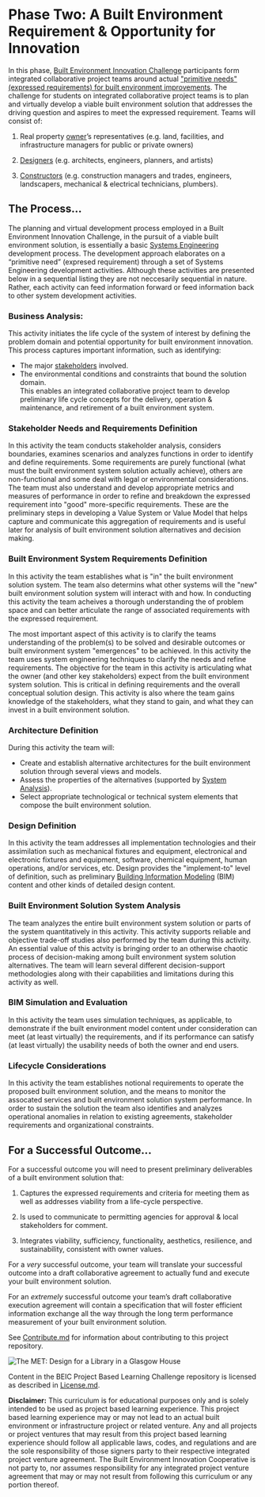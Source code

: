# Phase Two: A Built Environment Requirement & Opportunity for Innovation

In this phase, [Built Environment Innovation Challenge](https://github.com/BEICOOP/BEICPBLChallenge) participants form integrated collaborative project teams around actual ["primitive needs" (expressed requirements) for built environment improvements](https://github.com/BEICOOP/BEICPBLChallenge/blob/master/Phase1/ExpressedReqs/README%26TOC.md).  The challenge for students on integrated collaborative project teams is to plan and virtually develop a viable built environment solution that addresses the driving question and aspires to meet the expressed requirement.  Teams will consist of:

1. Real property [owner](https://github.com/BEICOOP/BEICPBLChallenge/blob/master/Phase3/Stakeholders_Roles/Owner.md)’s representatives (e.g. land, facilities, and infrastructure managers for public or private owners)

2. [Designers](https://github.com/BEICOOP/BEICPBLChallenge/blob/master/Phase3/Stakeholders_Roles/Designer.md) (e.g. architects, engineers, planners, and artists)

3. [Constructors](https://github.com/BEICOOP/BEICPBLChallenge/blob/master/Phase3/Stakeholders_Roles/Constructor.md) (e.g. construction managers and trades, engineers, landscapers, mechanical & electrical technicians, plumbers).  

## The Process...

The planning and virtual development process employed in a Built Environment Innovation Challenge, in the pursuit of a viable built environment solution, is essentially a basic [Systems Engineering](http://sebokwiki.org/wiki/Introduction_to_Systems_Engineering) development process.  The development approach elaborates on a “primitive need” (expresed requirement) through a set of Systems Engineering development activities.  Although these activities are presented below in a sequential listing they are not neccesarily sequential in nature.  Rather, each activity can feed information forward or feed information back to other system development activities.

### Business Analysis:

This activity initiates the life cycle of the system of interest by defining the problem domain and potential opportunity for built environment innovation.  This process captures important information, such as identifying:
* The major [stakeholders](http://sebokwiki.org/wiki/Stakeholder_(glossary)) involved.  
* The environmental conditions and constraints that bound the solution domain.  
This enables an integrated collaborative project team to develop preliminary life cycle concepts for the delivery, operation & maintenance, and retirement of a built environment system.

### Stakeholder Needs and Requirements Definition

In this activity the team conducts stakeholder analysis, considers boundaries, examines scenarios and analyzes functions in order to identify and define requirements.  Some requirements are purely functional (what must the built environment system solution actually achieve), others are non-functional and some deal with legal or environmental considerations.  The team must also understand and develop appropriate metrics and measures of performance in order to refine and breakdown the expressed requirement into "good" more-specific requirements.  These are the preliminary steps in developing a Value System or Value Model that helps capture and communicate this aggregation of requirements and is useful later for analysis of built environment solution alternatives and decision making.

### Built Environment System Requirements Definition

In this activity the team establishes what is "in" the built environment solution system.  The team also determins what other systems will the "new" built environment solution system will interact with and how.  In conducting this activity the team acheives a thorough understanding the of problem space and can better articulate the range of associated requirements with the expressed requirement.

The most important aspect of this activity is to clarify the teams understanding of the problem(s) to be solved and desirable outcomes or built environment system "emergences" to be achieved.  In this activity the team uses system engineering techniques to clarify the needs and refine requirements.  The objective for the team in this activity is articulating what the owner (and other key stakeholders) expect from the built environment system solution.  This is critical in defining requirements and the overall conceptual solution design.  This activity is also where the team gains knowledge of the stakeholders, what they stand to gain, and what they can invest in a built environment solution.

### Architecture Definition

During this activity the team will:
* Create and establish alternative architectures for the built environment solution through several views and models.
* Assess the properties of the alternatives (supported by [System Analysis](http://sebokwiki.org/wiki/System_Analysis)). 
* Select appropriate technological or technical system elements that compose the built environment solution.

### Design Definition

In this activity the team addresses all implementation technologies and their assimilation such as mechanical fixtures and equipment, electronical and electronic fixtures and equipment, software, chemical equipment, human operations, and/or services, etc.  Design provides the "implement-to" level of definition, such as preliminary [Building Information Modeling](https://en.wikipedia.org/wiki/Building_information_modeling) (BIM) content and other kinds of detailed design content.

### Built Environment Solution System Analysis

The team analyzes the entire built environment system solution or parts of the system quantitatively in this activity.  This activity supports reliable and objective trade-off studies also performed by the team during this activity.  An essential value of this actvity is bringing order to an otherwise chaotic process of decision-making among built environment system solution alternatives.  The team will learn several different decision-support methodologies along with their capabilities and limitations during this activity as well.

### BIM Simulation and Evaluation

In this activity the team uses simulation techniques, as applicable, to demonstrate if the built environment model content under consideration can meet (at least virtually) the requirements, and if its performance can satisfy (at least virtually) the usability needs of both the owner and end users.

### Lifecycle Considerations

In this activity the team establishes notional requirements to operate the proposed built environment solution, and the means to monitor the assocated services and built environment solution system performance.  In order to sustain the solution the team also identifies and analyzes operational anomalies in relation to existing agreements, stakeholder requirements and organizational constraints.

## For a Successful Outcome...

For a successful outcome you will need to present preliminary deliverables of a built environment solution that:

1. Captures the expressed requirements and criteria for meeting them as well as addresses viability from a life-cycle perspective.

2. Is used to communicate to permitting agencies for approval & local stakeholders for comment.

3. Integrates viability, sufficiency, functionality, aesthetics, resilience, and sustainability, consistent with owner values. 

For a *very* successful outcome, your team will translate your successful outcome into a draft collaborative agreement to actually fund and execute your built environment solution.  

For an *extremely* successful outcome your team’s draft collaborative execution agreement will contain a specification that will foster efficient information exchange all the way through the long term performance measurement of your built environment solution.

See [Contribute.md](https://github.com/BEICBIM/BEICPBLChallenge/blob/master/Contribute.md) for information about contributing to this project repository.

![The MET: Design for a Library in a Glasgow House](http://images.metmuseum.org/CRDImages/ma/original/DP206759.jpg)

Content in the BEIC Project Based Learning Challenge repository is licensed as described in [License.md](https://github.com/BEICBIM/BEICPBLChallenge/blob/master/License.md).

**Disclaimer:** This curriculum is for educational purposes only and is solely intended to be used as project based learning experience.  This project based learning experience may or may not lead to an actual built environment or infrastructure project or related venture.  Any and all projects or project ventures that may result from this project based learning experience should follow all applicable laws, codes, and regulations and are the sole responsibility of those signers party to their respective integrated project venture agreement.  The Built Environment Innovation Cooperative is not party to, nor assumes responsibility for any integrated project venture agreement that may or may not result from following this curriculum or any portion thereof.
